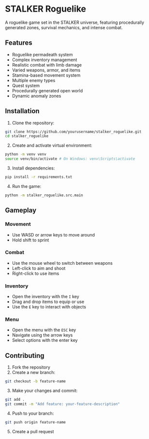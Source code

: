 # STALKER Roguelike

A roguelike game set in the STALKER universe, featuring procedurally generated zones, survival mechanics, and intense combat.

## Features

- Roguelike permadeath system
- Complex inventory management
- Realistic combat with limb damage
- Varied weapons, armor, and items
- Stamina-based movement system
- Multiple enemy types
- Quest system
- Procedurally generated open world
- Dynamic anomaly zones

## Installation

1. Clone the repository:

```bash
git clone https://github.com/yourusername/stalker_roguelike.git
cd stalker_roguelike
```

2. Create and activate virtual environment:

```bash
python -m venv venv
source venv/bin/activate # On Windows: venv\Scripts\activate
```

3. Install dependencies:

```bash
pip install -r requirements.txt
```

4. Run the game:

```bash
python -m stalker_roguelike.src.main
```

## Gameplay

### Movement

- Use WASD or arrow keys to move around
- Hold shift to sprint

### Combat

- Use the mouse wheel to switch between weapons
- Left-click to aim and shoot
- Right-click to use items

### Inventory

- Open the inventory with the `I` key
- Drag and drop items to equip or use
- Use the `E` key to interact with objects

### Menu

- Open the menu with the `ESC` key
- Navigate using the arrow keys
- Select options with the enter key

## Contributing

1. Fork the repository
2. Create a new branch:

```bash
git checkout -b feature-name
```

3. Make your changes and commit:

```bash
git add .
git commit -m "Add feature: your-feature-description"
```

4. Push to your branch:

```bash
git push origin feature-name
```

5. Create a pull request

